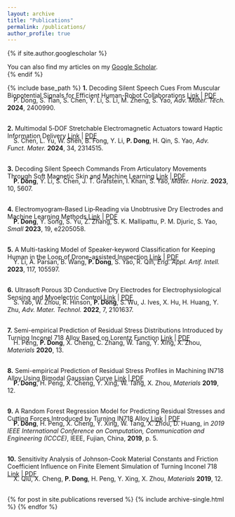 ```yaml
---
layout: archive
title: "Publications"
permalink: /publications/
author_profile: true
---
```


{% if site.author.googlescholar %}
  <div class="wordwrap">You can also find my articles on my <a href="{{site.author.googlescholar}}">Google Scholar</a>.</div>
{% endif %}

{% include base_path %}
<strong>1.</strong> Decoding Silent Speech Cues From Muscular Biopotential Signals for Efficient Human-Robot Collaborations <a href="https://onlinelibrary.wiley.com/doi/full/10.1002/admt.202400990">Link</a> | <a href="/files/paper_hrc.pdf">PDF</a>
<div style="margin-top: -20px;"></div>
<div style="text-indent: 1em;"></strong>P. Dong</strong>, S. Tian, S. Chen, Y. Li, S. Li, M. Zheng, S. Yao, <em>Adv. Mater. Tech.</em> <strong>2024</strong>, 2400990.</div>
<div style="margin-top: 30px;"></div>

<strong>2.</strong> Multimodal 5‐DOF Stretchable Electromagnetic Actuators toward Haptic Information Delivery <a href="https://onlinelibrary.wiley.com/doi/full/10.1002/adfm.202314515">Link</a> | <a href="/files/paper1.pdf">PDF</a>
<div style="margin-top: -20px;"></div>
<div style="text-indent: 1em;">S. Chen, L. Yu, W. Shen, B. Fong, Y. Li, <strong>P. Dong</strong>, H. Qin, S. Yao, <em>Adv. Funct. Mater.</em> <strong>2024</strong>, 34, 2314515.</div>
<div style="margin-top: 30px;"></div>

<strong>3.</strong> Decoding Silent Speech Commands From Articulatory Movements Through Soft Magnetic Skin and Machine Learning <a href="https://pubs.rsc.org/en/content/articlelanding/2023/mh/d3mh01062g">Link</a> | <a href="/files/paper2.pdf">PDF</a>
<div style="margin-top: -20px;"></div>
<div style="text-indent: 1em;"><strong>P. Dong</strong>, Y. Li, S. Chen, J. T. Grafstein, I. Khan, S. Yao, <em>Mater. Horiz</em>. <strong>2023</strong>, 10, 5607.</div>
<div style="margin-top: 30px;"></div>

<strong>4.</strong> Electromyogram‐Based Lip‐Reading via Unobtrusive Dry Electrodes and Machine Learning Methods <a href="https://onlinelibrary.wiley.com/doi/full/10.1002/smll.202205058">Link</a> | <a href="/files/paper3.pdf">PDF</a>
<div style="margin-top: -20px;"></div>
<div style="text-indent: 1em;"><strong>P. Dong</strong>, Y. Song, S. Yu, Z. Zhang, S. K. Mallipattu, P. M. Djuric, S. Yao, <em>Small</em> <strong>2023</strong>, 19, e2205058.</div>
<div style="margin-top: 30px;"></div>

<strong>5.</strong> A Multi-tasking Model of Speaker-keyword Classification for Keeping Human in the Loop of Drone-assisted Inspection <a href="https://www.sciencedirect.com/science/article/abs/pii/S0952197622005875">Link</a> | <a href="/files/paper4.pdf">PDF</a>
<div style="margin-top: -20px;"></div>
<div style="text-indent: 1em;">Y. Li, A. Parsan, B. Wang, <strong>P. Dong</strong>, S. Yao, R. Qin, <em>Eng. Appl. Artif. Intell.</em> <strong>2023</strong>, 117, 105597.</div>
<div style="margin-top: 30px;"></div>

<strong>6.</strong> Ultrasoft Porous 3D Conductive Dry Electrodes for Electrophysiological Sensing and Myoelectric Control <a href="https://onlinelibrary.wiley.com/doi/full/10.1002/admt.202101637">Link</a> | <a href="/files/paper5.pdf">PDF</a>
<div style="margin-top: -20px;"></div>
<div style="text-indent: 1em;">S. Yao, W. Zhou, R. Hinson, <strong>P. Dong</strong>, S. Wu, J. Ives, X. Hu, H. Huang, Y. Zhu, <em>Adv. Mater. Technol.</em> <strong>2022</strong>, 7, 2101637.</div>
<div style="margin-top: 30px;"></div>

<strong>7.</strong> Semi-empirical Prediction of Residual Stress Distributions Introduced by Turning Inconel 718 Alloy Based on Lorentz Function <a href="https://www.mdpi.com/1996-1944/13/19/4341">Link</a> | <a href="/files/paper6.pdf">PDF</a>
<div style="margin-top: -20px;"></div>
<div style="text-indent: 1em;">H. Peng, <strong>P. Dong</strong>, X. Cheng, C. Zhang, W. Tang, Y. Xing, X. Zhou, <em>Materials</em> <strong>2020</strong>, 13.</div>
<div style="margin-top: 30px;"></div>

<strong>8.</strong> Semi-empirical Prediction of Residual Stress Profiles in Machining IN718 Alloy Using Bimodal Gaussian Curve <a href="https://www.mdpi.com/1996-1944/12/23/3864">Link</a> | <a href="/files/paper7.pdf">PDF</a>
<div style="margin-top: -20px;"></div>
<div style="text-indent: 1em;"><strong>P. Dong</strong>, H. Peng, X. Cheng, Y. Xing, W. Tang, X. Zhou, <em>Materials</em> <strong>2019</strong>, 12.</div>
<div style="margin-top: 30px;"></div>

<strong>9.</strong> A Random Forest Regression Model for Predicting Residual Stresses and Cutting Forces Introduced by Turning IN718 Alloy <a href="https://ieeexplore.ieee.org/document/9010767">Link</a> | <a href="/files/paper8.pdf">PDF</a>
<div style="margin-top: -20px;"></div>
<div style="text-indent: 1em;"><strong>P. Dong</strong>, H. Peng, X. Cheng, Y. Xing, W. Tang, X. Zhou, D. Huang, in <em>2019 IEEE International Conference on Computation, Communication and Engineering (ICCCE)</em>, IEEE, Fujian, China, <strong>2019</strong>, p. 5.</div>
<div style="margin-top: 30px;"></div>

<strong>10.</strong> Sensitivity Analysis of Johnson-Cook Material Constants and Friction Coefficient Influence on Finite Element Simulation of Turning Inconel 718 <a href="https://www.mdpi.com/1996-1944/12/19/3121">Link</a> | <a href="/files/paper9.pdf">PDF</a>
<div style="margin-top: -20px;"></div>
<div style="text-indent: 1em;">X. Qiu, X. Cheng, <strong>P. Dong</strong>, H. Peng, Y. Xing, X. Zhou, <em>Materials</em> <strong>2019</strong>, 12.</div>
<div style="margin-top: 30px;"></div>

{% for post in site.publications reversed %}
  {% include archive-single.html %}
{% endfor %}


